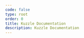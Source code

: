 ```yaml
---
code: false
type: root
order: 0
title: Kuzzle Documentation
description: Kuzzle Documentation
---
```


<Home />
